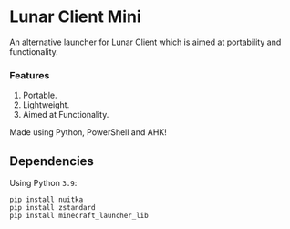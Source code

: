 # Lunar Client Mini
An alternative launcher for Lunar Client which is aimed at portability and functionality.   

### Features
1. Portable.
2. Lightweight.
3. Aimed at Functionality.

Made using Python, PowerShell and AHK!      

## Dependencies
Using Python `3.9`:
```
pip install nuitka
pip install zstandard
pip install minecraft_launcher_lib
```

